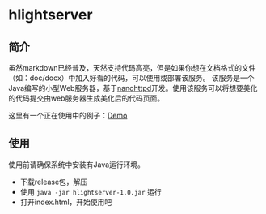 # hlightserver
## 简介
虽然markdown已经普及，天然支持代码高亮，但是如果你想在文档格式的文件（如：doc/docx）中加入好看的代码，可以使用或部署该服务。
该服务是一个Java编写的小型Web服务器，基于[nanohttpd](https://github.com/NanoHttpd/nanohttpd)开发。使用该服务可以将想要美化的代码提交由web服务器生成美化后的代码页面。   

这里有一个正在使用中的例子：[Demo](https://nekolr.com/SyntaxHighlighter/)
## 使用
使用前请确保系统中安装有Java运行环境。

- 下载release包，解压
- 使用 `java -jar hlightserver-1.0.jar` 运行
- 打开index.html，开始使用吧
